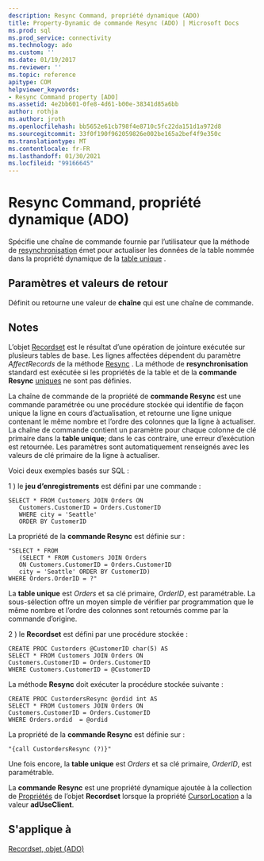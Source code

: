 ```yaml
---
description: Resync Command, propriété dynamique (ADO)
title: Property-Dynamic de commande Resync (ADO) | Microsoft Docs
ms.prod: sql
ms.prod_service: connectivity
ms.technology: ado
ms.custom: ''
ms.date: 01/19/2017
ms.reviewer: ''
ms.topic: reference
apitype: COM
helpviewer_keywords:
- Resync Command property [ADO]
ms.assetid: 4e2bb601-0fe8-4d61-b00e-38341d85a6bb
author: rothja
ms.author: jroth
ms.openlocfilehash: bb5652e61cb798f4e8710c5fc22da151d1a972d8
ms.sourcegitcommit: 33f0f190f962059826e002be165a2bef4f9e350c
ms.translationtype: MT
ms.contentlocale: fr-FR
ms.lasthandoff: 01/30/2021
ms.locfileid: "99166645"
---
```

# <a name="resync-command-property-dynamic-ado"></a>Resync Command, propriété dynamique (ADO)
Spécifie une chaîne de commande fournie par l’utilisateur que la méthode de [resynchronisation](./resync-method.md) émet pour actualiser les données de la table nommée dans la propriété dynamique de la [table unique](./unique-table-unique-schema-unique-catalog-properties-dynamic-ado.md) .  
  
## <a name="settings-and-return-values"></a>Paramètres et valeurs de retour  
 Définit ou retourne une valeur de **chaîne** qui est une chaîne de commande.  
  
## <a name="remarks"></a>Notes  
 L’objet [Recordset](./recordset-object-ado.md) est le résultat d’une opération de jointure exécutée sur plusieurs tables de base. Les lignes affectées dépendent du paramètre *AffectRecords* de la méthode [Resync](./resync-method.md) . La méthode de **resynchronisation** standard est exécutée si les propriétés de la table et de la **commande Resync** [uniques](./unique-table-unique-schema-unique-catalog-properties-dynamic-ado.md) ne sont pas définies.  
  
 La chaîne de commande de la propriété de **commande Resync** est une commande paramétrée ou une procédure stockée qui identifie de façon unique la ligne en cours d’actualisation, et retourne une ligne unique contenant le même nombre et l’ordre des colonnes que la ligne à actualiser. La chaîne de commande contient un paramètre pour chaque colonne de clé primaire dans la **table unique**; dans le cas contraire, une erreur d’exécution est retournée. Les paramètres sont automatiquement renseignés avec les valeurs de clé primaire de la ligne à actualiser.  
  
 Voici deux exemples basés sur SQL :  
  
 1 \) le **jeu d’enregistrements** est défini par une commande :  
  
```  
SELECT * FROM Customers JOIN Orders ON   
   Customers.CustomerID = Orders.CustomerID  
   WHERE city = 'Seattle'  
   ORDER BY CustomerID  
```  
  
 La propriété de la **commande Resync** est définie sur :  
  
```  
"SELECT * FROM   
   (SELECT * FROM Customers JOIN Orders   
   ON Customers.CustomerID = Orders.CustomerID  
   city = 'Seattle' ORDER BY CustomerID)  
WHERE Orders.OrderID = ?"  
```  
  
 La **table unique** est *Orders* et sa clé primaire, *OrderID*, est paramétrable. La sous-sélection offre un moyen simple de vérifier par programmation que le même nombre et l’ordre des colonnes sont retournés comme par la commande d’origine.  
  
 2 \) le **Recordset** est défini par une procédure stockée :  
  
```  
CREATE PROC Custorders @CustomerID char(5) AS   
SELECT * FROM Customers JOIN Orders ON   
Customers.CustomerID = Orders.CustomerID   
WHERE Customers.CustomerID = @CustomerID  
```  
  
 La méthode **Resync** doit exécuter la procédure stockée suivante :  
  
```  
CREATE PROC CustordersResync @ordid int AS   
SELECT * FROM Customers JOIN Orders ON   
Customers.CustomerID = Orders.CustomerID  
WHERE Orders.ordid  = @ordid  
```  
  
 La propriété de la **commande Resync** est définie sur :  
  
```  
"{call CustordersResync (?)}"  
```  
  
 Une fois encore, la **table unique** est *Orders* et sa clé primaire, *OrderID*, est paramétrable.  
  
 La **commande Resync** est une propriété dynamique ajoutée à la collection de [Propriétés](./properties-collection-ado.md) de l’objet **Recordset** lorsque la propriété [CursorLocation](./cursorlocation-property-ado.md) a la valeur **adUseClient**.  
  
## <a name="applies-to"></a>S'applique à  
 [Recordset, objet (ADO)](./recordset-object-ado.md)